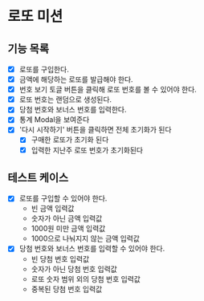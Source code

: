 # 로또 미션

## 기능 목록

- [x] 로또를 구입한다.
- [x] 금액에 해당하는 로또를 발급해야 한다.
- [x] 번호 보기 토글 버튼을 클릭해 로또 번호를 볼 수 있어야 한다.
- [x] 로또 번호는 랜덤으로 생성된다.
- [x] 당첨 번호와 보너스 번호를 입력한다.
- [x] 통계 Modal을 보여준다
- [x] '다시 시작하기' 버튼을 클릭하면 전체 초기화가 된다
  - [x] 구매한 로또가 초기화 된다
  - [x] 입력한 지난주 로또 번호가 초기화된다

## 테스트 케이스

- [x] 로또를 구입할 수 있어야 한다.
  - 빈 금액 입력값
  - 숫자가 아닌 금액 입력값
  - 1000원 미만 금액 입력값
  - 1000으로 나눠지지 않는 금액 입력값
- [x] 당첨 번호와 보너스 번호를 입력할 수 있어야 한다.
  - 빈 당첨 번호 입력값
  - 숫자가 아닌 당첨 번호 입력값
  - 로또 숫자 범위 외의 당첨 번호 입력값
  - 중복된 당첨 번호 입력값
